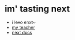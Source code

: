 # im' tasting next
- i levo enxt~
- [my teacher](https://www.youtube.com/watch?v=mTz0GXj8NN0)
- [next docs](https://nextjs.org)